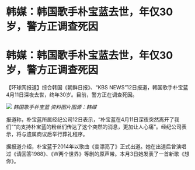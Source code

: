 # 韩媒：韩国歌手朴宝蓝去世，年仅30岁，警方正调查死因

# 韩媒：韩国歌手朴宝蓝去世，年仅30岁，警方正调查死因

【环球网报道】综合韩国《朝鲜日报》、“KBS NEWS”12日报道，韩国歌手朴宝蓝4月11日深夜去世，终年30岁。目前，警方正在调查死因。

![](https://inews.gtimg.com/om_bt/OxmIaYVfcmUoajVdVAgLP3dQYAA_VxwIaGGj3YfLDeK_EAA/1000)
_韩国歌手朴宝蓝 资料图片图源：韩媒_

报道称，朴宝蓝所属经纪公司12日表示，“朴宝蓝在4月11日深夜突然离开了我们”“向支持朴宝蓝的粉丝们传达了这个突然的消息，更加让人心痛”。经纪公司表示，将与遗属商议后举行葬礼程序。

据报道介绍，朴宝蓝于2014年以歌曲《变漂亮了》正式出道。她在出道后曾演唱过《请回答1988》、《W两个世界》等剧的原声带。本月3日她发表了一首新歌《想你》。

